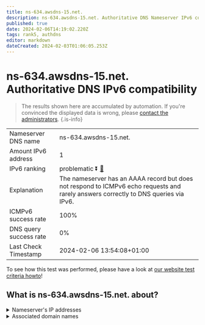 ```yaml
---
title: ns-634.awsdns-15.net.
description: ns-634.awsdns-15.net. Authoritative DNS Nameserver IPv6 compatibility
published: true
date: 2024-02-06T14:19:02.220Z
tags: rank5, authdns
editor: markdown
dateCreated: 2024-02-03T01:06:05.253Z
---
```


# ns-634.awsdns-15.net. Authoritative DNS IPv6 compatibility

> The results shown here are accumulated by automation. If you're convinced the displayed data is wrong, please [contact the administrators](/howto/chat). 
{.is-info}




|   |   |
| - | - |
| Nameserver DNS name | ns-634.awsdns-15.net.
| Amount IPv6 address | 1
| IPv6 ranking | problematic :arrow_double_down: [🔗](/howto/ranking) |
| Explanation | The nameserver has an AAAA record but does not respond to ICMPv6 echo requests and rarely answers correctly to DNS queries via IPv6. |
| ICMPv6 success rate | 100%|
| DNS query success rate | 0% |
| Last Check Timestamp | 2024-02-06 13:54:08+01:00 |

To see how this test was performed, please have a look at [our website test criteria howto](/howto/testcriteria/authdns)!


## What is ns-634.awsdns-15.net. about?




<details>
<summary>Nameserver's IP addresses</summary>

2600:9000:5302:7a00::1

</details>



<details>
<summary>Associated domain names</summary>

www.hannover-rueck.de

</details>
